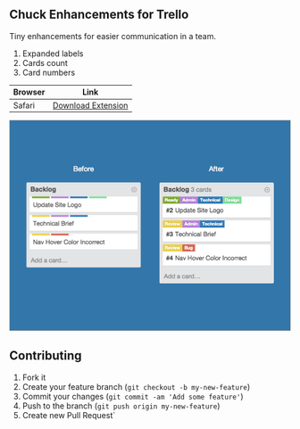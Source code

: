 ## Chuck Enhancements for Trello

Tiny enhancements for easier communication in a team.

1. Expanded labels
2. Cards count
3. Card numbers

| Browser | Link |
| --- | --- |
| Safari | [Download Extension](https://github.com/ChuckJHardy/ColorTitlesTrello/raw/master/Trello%20Enhancements.safariextz) |

![Example](Graphics/Example.png)

## Contributing

1. Fork it
2. Create your feature branch (`git checkout -b my-new-feature`)
3. Commit your changes (`git commit -am 'Add some feature'`)
4. Push to the branch (`git push origin my-new-feature`)
5. Create new Pull Request`
